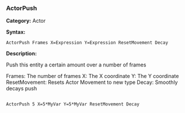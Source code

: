 ### ActorPush

**Category:**
Actor

**Syntax:**

```scorpionengine
ActorPush Frames X=Expression Y=Expression ResetMovement Decay
```

**Description:**

Push this entity a certain amount over a number of frames

Frames: The number of frames
X: The X coordinate
Y: The Y coordinate
ResetMovement: Resets Actor Movement to new type
Decay: Smoothly decays push

```scorpionengine

ActorPush 5 X=5*MyVar Y=5*MyVar ResetMovement Decay

```
